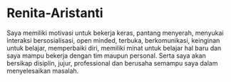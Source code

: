 # Renita-Aristanti
Saya memiliki motivasi untuk bekerja keras, pantang menyerah, menyukai interaksi bersosialisasi, open minded, terbuka, berkomunikasi, keinginan untuk belajar, memperbaiki diri, memiliki minat untuk belajar hal baru dan saya mampu bekerja dengan tim maupun personal. Serta saya akan bersikap disiplin, jujur, professional dan berusaha semampu saya dalam menyelesaikan masalah.
